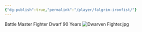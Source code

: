 ```yaml
---
{"dg-publish":true,"permalink":"/player/falgrim-ironfist/"}
---
```






Battle Master Fighter 
Dwarf 
90 Years
![Dwarven Fighter.jpg](/img/user/Pictures/Dwarven%20Fighter.jpg)